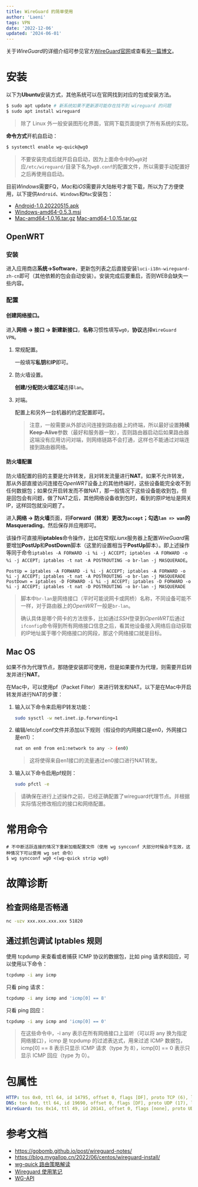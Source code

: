 ```yaml
---
title: WireGuard 的简单使用
author: 'Laeni'
tags: VPN
date: '2022-12-06'
updated: '2024-06-01'
---
```


关于*WireGuard*的详细介绍可参见官方[WireGuard官网](https://www.wireguard.com/)或查看[另一篇博文](/share/20221208)。

# 安装

以下为**Ubuntu**安装方式，其他系统可以在官网找到对应的包或安装方法。

```sh
$ sudo apt update # 新系统如果不更新源可能存在找不到 wireguard 的问题
$ sudo apt install wireguard
```

> 除了 Linux 外一般安装图形化界面，官网下载页面提供了所有系统的实现。

**命令方式**开机自启动：

```sh
$ systemctl enable wg-quick@wg0
```

> 不要安装完成后就开启自启动，因为上面命令中的`wg0`对应`/etc/wireguard/`目录下名为`wg0.conf`的配置文件，所以需要手动配置好之后再使用自启动。

目前*Windows*需要FQ，*Mac*和*iOS*需要非大陆帐号才能下载，所以为了方便使用，以下提供`Android`、`Windows`和`Mac`安装包：

- [Android-1.0.20220515.apk](https://chengdu-1252266447.cos.ap-chengdu.myqcloud.com/share/package/wireguard/Android-1.0.20220515.apk)
- [Windows-amd64-0.5.3.msi](https://chengdu-1252266447.cos.ap-chengdu.myqcloud.com/share/package/wireguard/Windows-amd64-0.5.3.msi)
- [Mac-amd64-1.0.16.tar.gz](https://chengdu-1252266447.cos.ap-chengdu.myqcloud.com/share/package/wireguard/Mac-amd64-1.0.16.tar.gz) [Mac-amd64-1.0.15.tar.gz](https://chengdu-1252266447.cos.ap-chengdu.myqcloud.com/share/package/wireguard/Mac-amd64-1.0.15.tar.gz)

## OpenWRT

### 安装

进入应用商店**系统->Software**，更新包列表之后直接安装`luci-i18n-wireguard-zh-cn`即可（其他依赖的包会自动安装）。安装完成后要重启，否则WEB会缺失一些内容。

### 配置

#### 创建网络接口。

进入**网络 -> 接口 -> 新建新接口**，**名称**习惯性填写`wg0`，**协议**选择`WireGuard VPN`。

1. 常规配置。

   一般填写**私钥**和**IP**即可。

2. 防火墙设置。

   **创建/分配防火墙区域**选择`lan`。

3. 对端。

   配置上和另外一台机器的约定配置即可。

   > 注意，一般需要从外部访问连接到路由器上的终端，所以最好设置**持续 Keep-Alive**参数（最好和服务器一致），否则路由器启动后如果路由器这端没有应用访问对端，则网络链路不会打通，这样也不能通过对端连接到路由器网络。

#### 防火墙配置

防火墙配置的目的主要是允许转发，且对转发流量进行**NAT**。如果不允许转发，那从外部直接访问连接在*OpenWRT*设备上的其他终端时，这些设备能完全收不到任何数据包；如果仅开启转发而不做NAT，那一般情况下这些设备能收到包，但是回包会有问题，做了NAT之后，其他网络设备收到包时，看到的原IP地址是网关IP，这样回包就没问题了。

进入**网络 -> 防火墙**页面，将**Forward（转发）**更改为`accept`；勾选`lan => wan`的**Masquerading**。然后保存并应用即可。

该操作可直接用**iptables**命令操作，比如在常规*Liunx*服务器上配置*WireGuard*需要增加**PostUp**和**PostDown**脚本（这里的设置相当于**PostUp**脚本）。即上述操作等同于命令`iptables -A FORWARD -i %i -j ACCEPT; iptables -A FORWARD -o %i -j ACCEPT; iptables -t nat -A POSTROUTING -o br-lan -j MASQUERADE`。

```
PostUp = iptables -A FORWARD -i %i -j ACCEPT; iptables -A FORWARD -o %i -j ACCEPT; iptables -t nat -A POSTROUTING -o br-lan -j MASQUERADE
PostDown = iptables -D FORWARD -i %i -j ACCEPT; iptables -D FORWARD -o %i -j ACCEPT; iptables -t nat -D POSTROUTING -o br-lan -j MASQUERADE
```

> 脚本中`br-lan`是网络接口（平时可能说网卡或网桥）名称，不同设备可能不一样，对于路由器上的*OpenWRT*一般是`br-lan`。
>
> 确认具体是哪个网卡的方法很多，比如通过*SSH*登录到*OpenWRT*后通过`ifconfig`命令得到所有网络接口信息之后，看其他设备接入网络后自动获取的IP地址属于哪个网络接口的网段，那这个网络接口就是目标。

## Mac OS

如果不作为代理节点，那随便安装即可使用，但是如果要作为代理，则需要开启转发并进行**NAT**。

在Mac中，可以使用pf（Packet Filter）来进行转发和NAT。以下是在Mac中开启转发并进行NAT的步骤：

1. 输入以下命令来启用IP转发功能：

   ```bash
   sudo sysctl -w net.inet.ip.forwarding=1
   ```

2. 编辑/etc/pf.conf文件并添加以下规则（假设你的内网接口是en0，外网接口是en1）：

   ```bash
   nat on en0 from en1:network to any -> (en0)
   ```

   > 这将使得来自en1接口的流量通过en0接口进行NAT转发。

3. 输入以下命令启用pf规则：

   ```bash
   sudo pfctl -e
   ```

> 请确保在进行上述操作之前，已经正确配置了wireguard代理节点。并根据实际情况修改相应的接口和网络配置。

# 常用命令

```shell
# 不中断活跃连接的情况下重新加载配置文件（使用 wg syncconf 大部分时候会不生效，这种情况下可以使用 wg set 命令）
$ wg syncconf wg0 <(wg-quick strip wg0)
```

# 故障诊断

## 检查网络是否畅通

```sh
nc -uzv xxx.xxx.xxx.xxx 51820
```

## 通过抓包调试 Iptables 规则

使用 tcpdump 来查看或者捕获 ICMP 协议的数据包，比如 ping 请求和回应，可以使用以下命令：

```sh
tcpdump -i any icmp
```

只看 ping 请求：

```sh
tcpdump -i any icmp and 'icmp[0] == 8'
```

只看 ping 回应：

```sh
tcpdump -i any icmp and 'icmp[0] == 0'
```

> 在这些命令中，-i any 表示在所有网络接口上监听（可以将 any 换为指定网络接口），icmp 是 tcpdump 的过滤表达式，用来过滤 ICMP 数据包，icmp[0] == 8 表示只显示 ICMP 请求（type 为 8），icmp[0] == 0 表示只显示 ICMP 回应（type 为 0）。

# 包属性

```yaml
HTTP: tos 0x0, ttl 64, id 14795, offset 0, flags [DF], proto TCP (6), length 40
DNS: tos 0x0, ttl 64, id 19690, offset 0, flags [DF], proto UDP (17), length 126
WireGuard: tos 0x14, ttl 49, id 20141, offset 0, flags [none], proto UDP (17), length 176
```



# 参考文档

- https://gobomb.github.io/post/wireguard-notes/
- <https://blog.mygallop.cn/2022/06/centos/wireguard-install/>
- [wg-quick 路由策略解读](https://icloudnative.io/posts/linux-routing-of-wireguard/)
- [Wireguard 使用笔记](https://gobomb.github.io/post/wireguard-notes/)
- [WG-API](https://github.com/jamescun/wg-api)